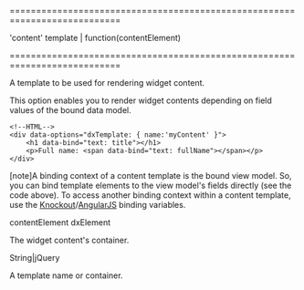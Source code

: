===========================================================================
<!--default-->'content'<!--/default-->
<!--type-->template | function(contentElement)<!--/type-->
===========================================================================

<!--shortDescription-->
A template to be used for rendering widget content.
<!--/shortDescription-->

<!--fullDescription-->
This option enables you to render widget contents depending on field values of the bound data model.

    <!--HTML-->
    <div data-options="dxTemplate: { name:'myContent' }">
        <h1 data-bind="text: title"></h1>
        <p>Full name: <span data-bind="text: fullName"></span></p>
    </div>

[note]A binding context of a content template is the bound view model. So, you can bind template elements to the view model's fields directly (see the code above). To access another binding context within a content template, use the [Knockout](http://knockoutjs.com/documentation/binding-context.html)/[AngularJS](https://docs.angularjs.org/guide/scope) binding variables.


<!--/fullDescription-->
<!--typeFunctionParamName1-->contentElement<!--/typeFunctionParamName1-->
<!--typeFunctionParamType1-->dxElement<!--/typeFunctionParamType1-->
<!--typeFunctionParamDescription1-->
The widget content's container.
<!--/typeFunctionParamDescription1-->

<!--typeFunctionReturnType-->String|jQuery<!--/typeFunctionReturnType-->
<!--typeFunctionReturnDescription-->
A template name or container.
<!--/typeFunctionReturnDescription-->